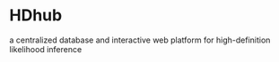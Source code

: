 # HDhub
a centralized database and interactive web platform for high-definition likelihood inference
